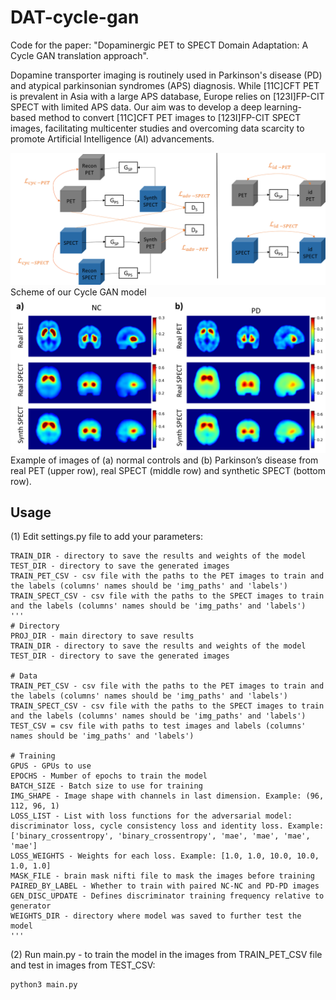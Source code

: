 # DAT-cycle-gan

Code for the paper: "Dopaminergic PET to SPECT Domain Adaptation: A Cycle GAN translation approach".

Dopamine transporter imaging is routinely used in Parkinson's disease (PD) and atypical parkinsonian syndromes (APS) diagnosis. 
While [11C]CFT PET is prevalent in Asia with a large APS database, Europe relies on [123I]FP-CIT SPECT with limited APS data. 
Our aim was to develop a deep learning-based method to convert [11C]CFT PET images to [123I]FP-CIT SPECT images, 
facilitating multicenter studies and overcoming data scarcity to promote Artificial Intelligence (AI) advancements.

<img src="https://github.com/lopes-leonor/DAT-cycle-gan/blob/main/images/figure1.png" width="800" alt="Cycle GAN model">
Scheme of our Cycle GAN model

<img src="https://github.com/lopes-leonor/DAT-cycle-gan/blob/main/images/figure6.png" width="800" alt="Synthetic SPECT images">
Example of images of (a) normal controls and (b) Parkinson’s disease from real PET (upper row), real SPECT (middle row) and synthetic SPECT (bottom row). 

## Usage

(1) Edit settings.py file to add your parameters:

    TRAIN_DIR - directory to save the results and weights of the model
    TEST_DIR - directory to save the generated images
    TRAIN_PET_CSV - csv file with the paths to the PET images to train and the labels (columns' names should be 'img_paths' and 'labels')
    TRAIN_SPECT_CSV - csv file with the paths to the SPECT images to train and the labels (columns' names should be 'img_paths' and 'labels')
    ''' 
    # Directory
    PROJ_DIR - main directory to save results
    TRAIN_DIR - directory to save the results and weights of the model
    TEST_DIR - directory to save the generated images
    
    # Data
    TRAIN_PET_CSV - csv file with the paths to the PET images to train and the labels (columns' names should be 'img_paths' and 'labels')
    TRAIN_SPECT_CSV - csv file with the paths to the SPECT images to train and the labels (columns' names should be 'img_paths' and 'labels')
    TEST_CSV = csv file with paths to test images and labels (columns' names should be 'img_paths' and 'labels')
    
    # Training
    GPUS - GPUs to use
    EPOCHS - Mumber of epochs to train the model
    BATCH_SIZE - Batch size to use for training
    IMG_SHAPE - Image shape with channels in last dimension. Example: (96, 112, 96, 1)
    LOSS_LIST - List with loss functions for the adversarial model: discriminator loss, cycle consistency loss and identity loss. Example: ['binary_crossentropy', 'binary_crossentropy', 'mae', 'mae', 'mae', 'mae']
    LOSS_WEIGHTS - Weights for each loss. Example: [1.0, 1.0, 10.0, 10.0, 1.0, 1.0]
    MASK_FILE - brain mask nifti file to mask the images before training
    PAIRED_BY_LABEL - Whether to train with paired NC-NC and PD-PD images
    GEN_DISC_UPDATE - Defines discriminator training frequency relative to generator
    WEIGHTS_DIR - directory where model was saved to further test the model
    '''

(2) Run main.py - to train the model in the images from TRAIN_PET_CSV file and test in images from TEST_CSV:

    python3 main.py
